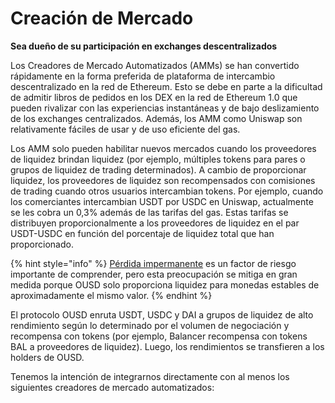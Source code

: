 # Creación de Mercado

**Sea dueño de su participación en exchanges descentralizados**

Los Creadores de Mercado Automatizados \(AMMs\) se han convertido rápidamente en la forma preferida de plataforma de intercambio descentralizado en la red de Ethereum. Esto se debe en parte a la dificultad de admitir libros de pedidos en los DEX en la red de Ethereum 1.0 que pueden rivalizar con las experiencias instantáneas y de bajo deslizamiento de los exchanges centralizados. Además, los AMM como Uniswap son relativamente fáciles de usar y de uso eficiente del gas.

Los AMM solo pueden habilitar nuevos mercados cuando los proveedores de liquidez brindan liquidez  \(por ejemplo, múltiples tokens para pares o grupos de liquidez de trading determinados\). A cambio de proporcionar liquidez, los proveedores de liquidez son recompensados con comisiones de trading cuando otros usuarios intercambian tokens. Por ejemplo, cuando los comerciantes intercambian USDT por USDC en Uniswap, actualmente se les cobra un 0,3% además de las tarifas del gas. Estas tarifas se distribuyen proporcionalmente a los proveedores de liquidez en el par USDT-USDC en función del porcentaje de liquidez total que han proporcionado.

{% hint style="info" %}
[Pérdida impermanente](https://medium.com/@pintail/uniswap-a-good-deal-for-liquidity-providers-104c0b6816f2) es un factor de riesgo importante de comprender, pero esta preocupación se mitiga en gran medida porque OUSD solo proporciona liquidez para monedas estables de aproximadamente el mismo valor.
{% endhint %}

El protocolo OUSD enruta USDT, USDC y DAI a grupos de liquidez de alto rendimiento según lo determinado por el volumen de negociación y recompensa con tokens \(por ejemplo, Balancer recompensa con tokens BAL a proveedores de liquidez\). Luego, los rendimientos se transfieren a los holders de OUSD.

Tenemos la intención de integrarnos directamente con al menos los siguientes creadores de mercado automatizados:

